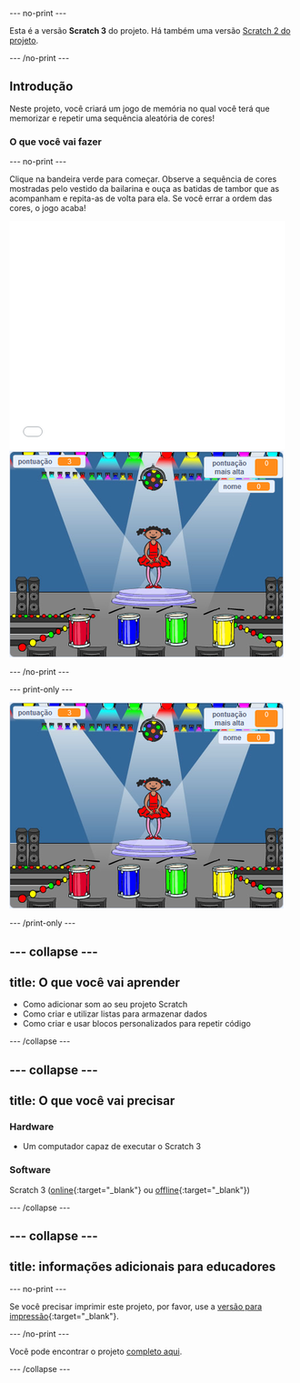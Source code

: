 --- no-print ---

Esta é a versão **Scratch 3** do projeto. Há também uma versão [Scratch 2 do projeto](https://projects.raspberrypi.org/pt-BR/projects/memory-scratch2).

--- /no-print ---

## Introdução

Neste projeto, você criará um jogo de memória no qual você terá que memorizar e repetir uma sequência aleatória de cores!

### O que você vai fazer

--- no-print ---

Clique na bandeira verde para começar. Observe a sequência de cores mostradas pelo vestido da bailarina e ouça as batidas de tambor que as acompanham e repita-as de volta para ela. Se você errar a ordem das cores, o jogo acaba!

<div class="scratch-preview">
  <iframe allowtransparency="true" width="485" height="402" src="//scratch.mit.edu/projects/embed/365833363/?autostart=false" frameborder="0" allowfullscreen scrolling="no" mark="crwd-mark"></iframe> <img src="images/screenshot.png" />
</div>

--- /no-print ---

--- print-only ---

![captura de tela do jogo terminado](images/screenshot.png)

--- /print-only ---

--- collapse ---
---
title: O que você vai aprender
---

+ Como adicionar som ao seu projeto Scratch
+ Como criar e utilizar listas para armazenar dados
+ Como criar e usar blocos personalizados para repetir código

--- /collapse ---

--- collapse ---
---
title: O que você vai precisar
---

### Hardware

+ Um computador capaz de executar o Scratch 3

### Software

Scratch 3 ([online](https://rpf.io/scratchon){:target="_blank"} ou [offline](https://rpf.io/scratchoff){:target="_blank"})

--- /collapse ---

--- collapse ---
---
title: informações adicionais para educadores
--- 

--- no-print ---

Se você precisar imprimir este projeto, por favor, use a [versão para impressão](https://projects.raspberrypi.org/pt-BR/projects/memory/print){:target="_blank"}.

--- /no-print ---

Você pode encontrar o projeto [completo aqui](http://rpf.io/p/pt-BR/memory-get).

--- /collapse ---